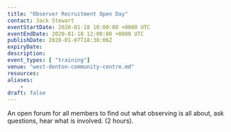 ```yaml
---
title: "Observer Recruitment Open Day"
contact: Jack Stewart
eventStartDate: 2020-01-18 10:00:00 +0000 UTC
eventEndDate: 2020-01-18 12:00:00 +0000 UTC
publishDate: 2020-01-07T18:38:06Z
expiryDate:
description:
event_types: [ "training"] 
venue: "west-denton-community-centre.md"
resources:
aliases:
    - 
draft: false
---
```


An open forum for all members to find out what observing is all about, ask questions, hear what is involved. (2 hours).